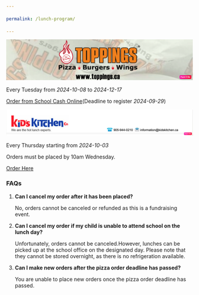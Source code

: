 ```yaml
---

permalink: /lunch-program/

---
```




![ToppingsLogo](/assets/img/ToppingsLogo.png)

Every Tuesday from *2024-10-08* to *2024-12-17*

[Order from School Cash Online](https://yrdsb.schoolcashonline.com/)(Deadline to register *2024-09-29*)



![Kids Kitchen Logo](/assets/img/kidsKitchenLogo.png)

Every Thursday starting from *2024-10-03*

Orders must be placed by 10am Wednesday.

[Order Here](https://www.kidskitchen.ca/)


### FAQs

1. **Can I cancel my order after it has been placed?**
   
   No, orders cannot be canceled or refunded as this is a fundraising event.

2. **Can I cancel my order if my child is unable to attend school on the lunch day?**

   Unfortunately, orders cannot be canceled.However, lunches can be picked up at the school office on the designated day. Please note that they cannot be stored overnight, as there is no refrigeration available.

3. **Can I make new orders after the pizza order deadline has passed?**

   You are unable to place new orders once the pizza order deadline has passed.
